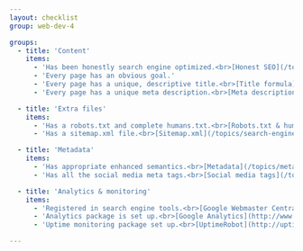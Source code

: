 ```yaml
---
layout: checklist
group: web-dev-4

groups:
  - title: 'Content'
    items:
      - 'Has been honestly search engine optimized.<br>[Honest SEO](/topics/search-engine-optimization)'
      - 'Every page has an obvious goal.'
      - 'Every page has a unique, descriptive title.<br>[Title formula](/topics/search-engine-optimization#page-title-formula)'
      - 'Every page has a unique meta description.<br>[Meta descriptions](/topics/search-engine-optimization#meta-descriptions)'

  - title: 'Extra files'
    items:
      - 'Has a robots.txt and complete humans.txt.<br>[Robots.txt & humans.txt](/topics/search-engine-optimization#robots--humans)'
      - 'Has a sitemap.xml file.<br>[Sitemap.xml](/topics/search-engine-optimization#sitemaps)'

  - title: 'Metadata'
    items:
      - 'Has appropriate enhanced semantics.<br>[Metadata](/topics/metadata-enhanced-semantics#structured-data), [Google Rich Snippets](http://www.google.com/webmasters/tools/richsnippets), [Schema.org](http://schema.org)'
      - 'Has all the social media meta tags.<br>[Social media tags](/topics/metadata-enhanced-semantics#social-semantics)'

  - title: 'Analytics & monitoring'
    items:
      - 'Registered in search engine tools.<br>[Google Webmaster Central](http://www.google.ca/webmasters/), [Bing Webmaster Tools](http://www.bing.com/toolbox/webmaster)'
      - 'Analytics package is set up.<br>[Google Analytics](http://www.google.com/analytics/?gclid=COC2_qf08MECFePyMgodb10AAQ)'
      - 'Uptime monitoring package set up.<br>[UptimeRobot](http://uptimerobot.com/), [Pingdom](https://www.pingdom.com/pricing/), [updown.io](https://updown.io/)'

---
```

